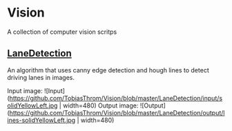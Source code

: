 # Vision
A collection of computer vision scritps

## [LaneDetection](/LaneDetection)
An algorithm that uses canny edge detection and hough lines to detect driving lanes in images.

Input image: 
![Input](https://github.com/TobiasThrom/Vision/blob/master/LaneDetection/input/solidYellowLeft.jpg | width=480)
Output image: 
![Output](https://github.com/TobiasThrom/Vision/blob/master/LaneDetection/output/lines-solidYellowLeft.jpg | width=480)